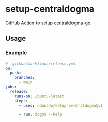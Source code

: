 # setup-centraldogma

GitHub Action to setup [centraldogma-go](https://github.com/line/centraldogma-go).

## Usage

### Example

```yaml
# .github/workflows/release.yml
on:
  push:
    branches:
      - main
jobs:
  release:
    runs-on: ubuntu-latest
    steps:
      - uses: odanado/setup-centraldogma@v1

      - run: dogma --help
```
